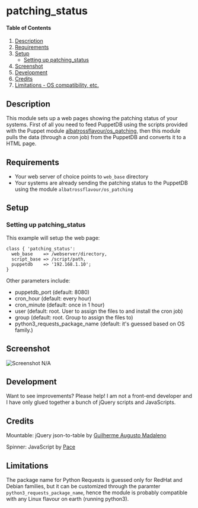 # patching_status

#### Table of Contents

1. [Description](#description)
1. [Requirements](#requirements)
1. [Setup](#setup)
    * [Setting up patching_status](#setting-up-patching_status)
1. [Screenshot](#screenshot)
1. [Development](#development)
1. [Credits](#credits)
1. [Limitations - OS compatibility, etc.](#limitations)

## Description

This module sets up a web pages showing the patching status of your systems. First of all you need to feed PuppetDB using the scripts provided with the Puppet module [albatrossflavour/os_patching](https://forge.puppet.com/albatrossflavour/os_patching), then this module pulls the data (through a cron job) from the PuppetDB and converts it to a HTML page.

## Requirements

* Your web server of choice points to `web_base` directory
* Your systems are already sending the patching status to the PuppetDB using the module `albatrossflavour/os_patching`

## Setup

### Setting up patching_status

This example will setup the web page:

```puppet
class { 'patching_status':
  web_base    => /webserver/directory,
  script_base => /script/path,
  puppetdb    => '192.168.1.10';
}
```

Other parameters include:

* puppetdb_port (default: 8080)
* cron_hour (default: every hour)
* cron_minute (default: once in 1 hour)
* user (default: root. User to assign the files to and install the cron job)
* group (default: root. Group to assign the files to)
* python3_requests_package_name (default: it's guessed based on OS family.)

## Screenshot

![Screenshot N/A](https://wiki.geant.org/download/attachments/126981072/patching_status.png  "Patching Status")

## Development

Want to see improvements? Please help!
I am not a front-end developer and I have only glued together a bunch of jQuery scripts and JavaScripts.

## Credits

Mountable: jQuery json-to-table by [Guilherme Augusto Madaleno](https://github.com/guimadaleno/mountable)

Spinner: JavaScript by [Pace](https://github.hubspot.com/pace/docs/welcome/)

## Limitations

The package name for Python Requests is guessed only for RedHat and Debian families, but it can be customized through the paramter `python3_requests_package_name`, hence the module is probably compatible with any Linux flavour on earth (running python3).
